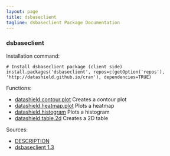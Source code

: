 ```yaml
---
layout: page
title: dsbaseclient
tagline: dsbaseclient Package Documentation
---
```



### dsbaseclient

Installation command:

	# Install dsbaseclient package (client side)
	install.packages('dsbaseclient', repos=c(getOption('repos'), 'http://datashield.github.io/cran'), dependencies=TRUE)

Functions:


* [datashield.contour.plot](datashield.contour.plot.html) Creates a contour plot
* [datashield.heatmap.plot](datashield.heatmap.plot.html) Plots a heatmap
* [datashield.histogram](datashield.histogram.html) Plots a histogram
* [datashield.table.2d](datashield.table.2d.html) Creates a 2D table

Sources:

* [DESCRIPTION](https://raw.github.com/datashield/dsbaseclient/1.3/DESCRIPTION)
* [dsbaseclient 1.3](https://github.com/datashield/dsbaseclient/tree/1.3)
